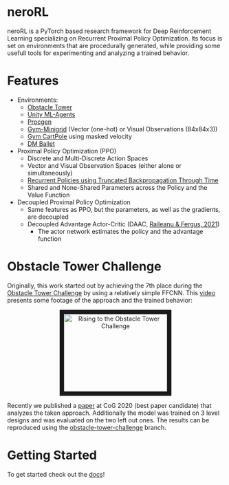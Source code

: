 # neroRL

neroRL is a PyTorch based research framework for Deep Reinforcement Learning specializing on Recurrent Proximal Policy Optimization.
Its focus is set on environments that are procedurally generated, while providing some usefull tools for experimenting and analyzing a trained behavior.

# Features
- Environments:
  - [Obstacle Tower](https://github.com/Unity-Technologies/obstacle-tower-env)
  - [Unity ML-Agents](https://github.com/Unity-Technologies/ml-agents)
  - [Procgen](https://github.com/openai/procgen)
  - [Gym-Minigrid](https://github.com/maximecb/gym-minigrid) (Vector (one-hot) or Visual Observations (84x84x3))
  - [Gym CartPole](https://github.com/openai/gym) using masked velocity
  - [DM Ballet](https://github.com/deepmind/deepmind-research/tree/master/hierarchical_transformer_memory/pycolab_ballet)
- Proximal Policy Optimization (PPO)
  - Discrete and Multi-Discrete Action Spaces
  - Vector and Visual Observation Spaces (either alone or simultaneously)
  - [Recurrent Policies using Truncated Backpropagation Through Time](https://github.com/MarcoMeter/recurrent-ppo-truncated-bptt)
  - Shared and None-Shared Parameters across the Policy and the Value Function
- Decoupled Proximal Policy Optimization
  - Same features as PPO, but the parameters, as well as the gradients, are decoupled
  - Decoupled Advantage Actor-Critic (DAAC, [Raileanu & Fergus, 2021](https://arxiv.org/abs/2102.10330))
    - The actor network estimates the policy and the advantage function

# Obstacle Tower Challenge
Originally, this work started out by achieving the 7th place during the [Obstacle Tower Challenge](https://blogs.unity3d.com/2019/08/07/announcing-the-obstacle-tower-challenge-winners-and-open-source-release/) by using a relatively simple FFCNN. This [video](https://www.youtube.com/watch?v=P2rBDHBHxcM) presents some footage of the approach and the trained behavior:

<p align="center"><a href="http://www.youtube.com/watch?feature=player_embedded&v=P2rBDHBHxcM
" target="_blank"><img src="http://img.youtube.com/vi/P2rBDHBHxcM/0.jpg" 
alt="Rising to the Obstacle Tower Challenge" width="240" height="180" border="10" /></a></p>

Recently we published a [paper](https://arxiv.org/abs/2004.00567) at CoG 2020 (best paper candidate) that analyzes the taken approach. Additionally the model was trained on 3 level designs and was evaluated on the two left out ones. The results can be reproduced using the [obstacle-tower-challenge](https://github.com/MarcoMeter/neroRL/tree/obstacle-tower-challenge) branch.

# Getting Started

To get started check out the [docs](/docs/)!

